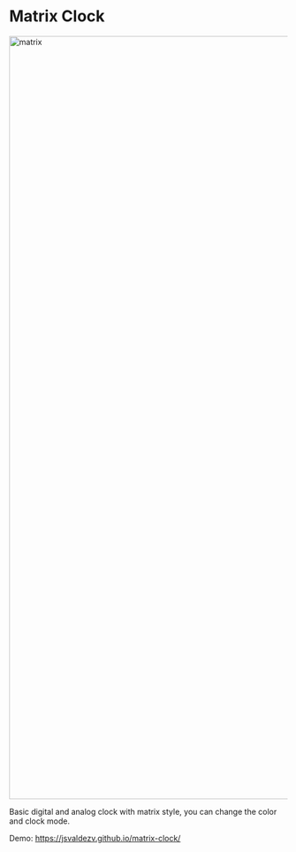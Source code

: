 # Matrix Clock

<img width="1380" alt="matrix" src="https://user-images.githubusercontent.com/47612276/143804834-58818298-68cc-4364-bb0c-610682181c9b.png">

Basic digital and analog clock with matrix style, you can change the color and clock mode.

Demo: https://jsvaldezv.github.io/matrix-clock/

